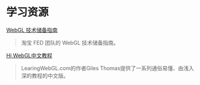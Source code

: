 # 学习资源

[WebGL 技术储备指南](http://taobaofed.org/blog/2015/12/21/webgl-handbook/)
>淘宝 FED 团队的 WebGL 技术储备指南。

[Hi,WebGL中文教程](http://www.hiwebgl.com/?p=42)
>LearingWebGL.com的作者Giles Thomas提供了一系列通俗易懂、由浅入深的教程的中文版。

